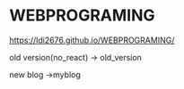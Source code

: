 # WEBPROGRAMING
https://ldi2676.github.io/WEBPROGRAMING/

old version(no_react)
-> old_version

new blog 
->myblog


